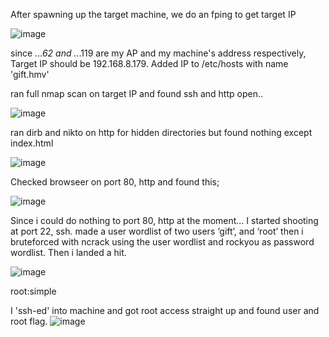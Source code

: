 After spawning up the target machine, we do an fping to get target IP

![image](https://github.com/kism37/kism37.github.io/assets/115076145/155907e7-3e92-4eea-b32d-a93d331b7ac4)

 
since *.*.*.62 and *.*.*.119 are my AP and my machine's address respectively, Target IP should be 192.168.8.179. Added IP to /etc/hosts with name 'gift.hmv'

ran full nmap scan on target IP and found ssh and http open..

![image](https://github.com/kism37/kism37.github.io/assets/115076145/f5d93748-ebc8-41e9-aa04-8e1412007c46)

 

ran dirb and nikto on http for hidden directories but found nothing except index.html

![image](https://github.com/kism37/kism37.github.io/assets/115076145/62f80d66-eda5-4d23-a230-636b75c9f59a)


Checked browseer on port 80, http and found this;

![image](https://github.com/kism37/kism37.github.io/assets/115076145/d437b172-fca6-4fa3-b4bf-5bb1227ee245)

 

Since i could do nothing to port 80, http at the moment... I started shooting at port 22, ssh.
made a user wordlist of two users ‘gift’, and ‘root’ 
then i bruteforced with ncrack using the user wordlist and rockyou as password wordlist.
Then i landed a hit.

![image](https://github.com/kism37/kism37.github.io/assets/115076145/01780b99-dd3e-4c6d-b0e2-5631dd55b0a9)



root:simple

I 'ssh-ed' into machine and got root access straight up and found user and root flag.
![image](https://github.com/kism37/kism37.github.io/assets/115076145/9a30cd0c-af25-4b44-92db-e741f0a1e3f4)

